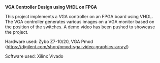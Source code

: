 **VGA Controller Design using VHDL on FPGA**

This project implements a VGA controller on an FPGA board using VHDL. The VGA controller generates various images on a VGA monitor based on the position of the switches. A demo video has been pushed to showcase the project. 

Hardware used: 
Zybo Z7-10/20,
VGA Pmod (https://digilent.com/shop/pmod-vga-video-graphics-array/)

Software used: Xilinx Vivado
